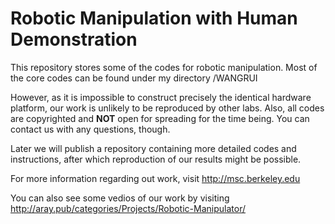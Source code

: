 # Robotic Manipulation with Human Demonstration
This repository stores some of the codes for robotic manipulation.
Most of the core codes can be found under my directory /WANGRUI

However, as it is impossible to construct precisely the identical 
hardware platform, our work is unlikely to be reproduced by other labs. Also, all codes are copyrighted and **NOT** open for spreading for the time being. You can contact us with any questions, though.

 Later we will publish a repository containing more detailed codes and 
instructions, after which reproduction of our results might be possible.

For more information regarding out work, visit http://msc.berkeley.edu

You can also see some vedios of our work by visiting
 http://aray.pub/categories/Projects/Robotic-Manipulator/
